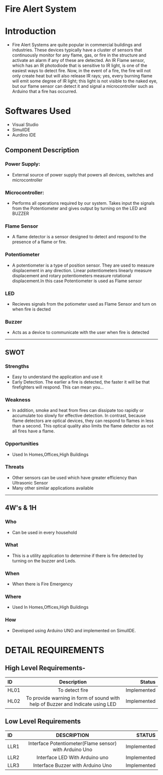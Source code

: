 # Fire Alert System

# Introduction
* Fire Alert Systems are quite popular in commercial buildings and industries. These devices typically have a cluster of sensors that continuously monitor for any flame, gas, or fire in the structure and activate an alarm if any of these are detected. An IR Flame sensor, which has an IR photodiode that is sensitive to IR light, is one of the easiest ways to detect fire. Now, in the event of a fire, the fire will not only create heat but will also release IR rays; yes, every burning flame will emit some degree of IR light; this light is not visible to the naked eye, but our flame sensor can detect it and signal a microcontroller such as Arduino that a fire has occurred.

# Softwares Used
* Visual Studio
* SimulIDE
* Aurdino IDE




## Component Description

### Power Supply:
- External source of power supply that powers all devices, switches and microcontroller

### Microcontroller:
- Performs all operations required by our system. Takes input the signals from the Potentiometer and gives output by turning on the LED and BUZZER
### Flame Sensor
- A flame detector is a sensor designed to detect and respond to the presence of a flame or fire.

### Potentiometer
- A potentiometer is a type of position sensor. They are used to measure displacement in any direction. Linear potentiometers linearly measure displacement and rotary potentiometers measure rotational displacement.In this case Potentiometer is used as Flame sensor

### LED
- Recieves signals from the potiometer used as Flame Sensor and turn on when fire is dected

### Buzzer
- Acts as a device to communicate with the user when fire is detected

--------------------------------------

## SWOT

### Strengths
- Easy to understand the application and use it
- Early Detection. The earlier a fire is detected, the faster it will be that firefighters will respond. This can mean you...


 ### Weakness 
- In addition, smoke and heat from fires can dissipate too rapidly or accumulate too slowly for effective detection. In contrast, because flame detectors are optical devices, they can respond to flames in less than a second. This optical quality also limits the flame detector as not all fires have a flame.
### Opportunities
- Used In Homes,Offices,High Buildings

### Threats
- Other sensors can be used which have greater efficiency than Ultrasonic Sensor
- Many other similar applications available
----------------------------------------

## 4W's & 1H
### Who
- Can be used in every household

### What
- This is a utility application to determine if there is fire detected by turning on the buzzer and Leds.

### When 
-  When there is Fire Emergency

### Where
- Used In Homes,Offices,High Buildings
 

### How
- Developed using Arduino UNO and implemented on SimulIDE.  


# DETAIL REQUIREMENTS
## High Level Requirements-
|ID	        | Description	                                |Status
| :---         |     :---:      |          ---: |
|HL01	|To detect fire	    |Implemented|
|HL02	|To provide warning in form of sound with help of Buzzer and Indicate using LED	    |Implemented|

## Low Level Requirements

| ID	       | DESCRIPTION    | STATUS        |
| :---         |     :---:      |          ---: |
|LLR1	       |  Interface Potentiometer(Flame sensor) with Arduino Uno  |Implemented    |
|LLR2	       |Interface LED With Arduino uno   | Implemented  |
|LLR3	       |  Interface Buzzer with Arduino Uno	   |Implemented   |
